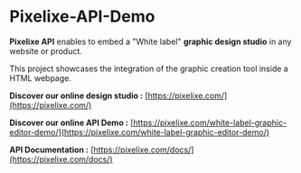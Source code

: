 # Pixelixe-API-Demo
**Pixelixe API** enables to embed a "White label" **graphic design studio** in any website or product. 

This project showcases the integration of the graphic creation tool inside a HTML webpage.

**Discover our online design studio :** [https://pixelixe.com/](https://pixelixe.com/)

**Discover our online API Demo :** [https://pixelixe.com/white-label-graphic-editor-demo/](https://pixelixe.com/white-label-graphic-editor-demo/)

**API Documentation :** [https://pixelixe.com/docs/](https://pixelixe.com/docs/)

